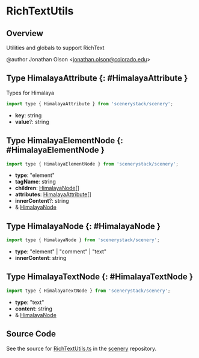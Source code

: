 # RichTextUtils

## Overview

Utilities and globals to support RichText

@author Jonathan Olson &lt;jonathan.olson@colorado.edu&gt;

## Type HimalayaAttribute {: #HimalayaAttribute }


Types for Himalaya

```js
import type { HimalayaAttribute } from 'scenerystack/scenery';
```


- **key**: <span style="color: hsla(calc(var(--md-hue) + 180deg),80%,40%,1);">string</span>
- **value**?: <span style="color: hsla(calc(var(--md-hue) + 180deg),80%,40%,1);">string</span>




## Type HimalayaElementNode {: #HimalayaElementNode }


```js
import type { HimalayaElementNode } from 'scenerystack/scenery';
```


- **type**: "element"
- **tagName**: <span style="color: hsla(calc(var(--md-hue) + 180deg),80%,40%,1);">string</span>
- **children**: [HimalayaNode](../scenery/RichTextUtils.md#HimalayaNode)[]
- **attributes**: [HimalayaAttribute](../scenery/RichTextUtils.md#HimalayaAttribute)[]
- **innerContent**?: <span style="color: hsla(calc(var(--md-hue) + 180deg),80%,40%,1);">string</span>
- &amp; [HimalayaNode](../scenery/RichTextUtils.md#HimalayaNode)




## Type HimalayaNode {: #HimalayaNode }


```js
import type { HimalayaNode } from 'scenerystack/scenery';
```


- **type**: "element" | "comment" | "text"
- **innerContent**: <span style="color: hsla(calc(var(--md-hue) + 180deg),80%,40%,1);">string</span>




## Type HimalayaTextNode {: #HimalayaTextNode }


```js
import type { HimalayaTextNode } from 'scenerystack/scenery';
```


- **type**: "text"
- **content**: <span style="color: hsla(calc(var(--md-hue) + 180deg),80%,40%,1);">string</span>
- &amp; [HimalayaNode](../scenery/RichTextUtils.md#HimalayaNode)




## Source Code

See the source for [RichTextUtils.ts](https://github.com/phetsims/scenery/blob/main/js/util/rich-text/RichTextUtils.ts) in the [scenery](https://github.com/phetsims/scenery) repository.
